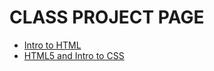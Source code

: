 # CLASS PROJECT PAGE


<ul>
    <li><a href="intro_into_html/index.html" target="_blank">Intro to HTML</a></li>
    <li><a href="HTML5_and_intro_to_CSS/index.html" target="_blank">HTML5 and Intro to CSS</a></li>
</ul>
